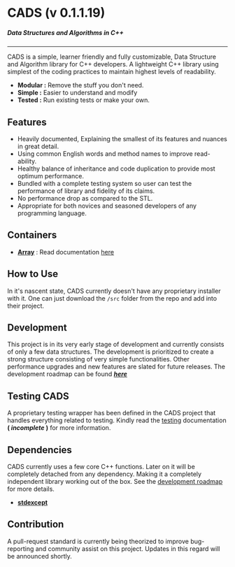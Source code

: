 # CADS (v 0.1.1.19)
##### Data Structures and Algorithms in C++
---

CADS is a simple, learner friendly and fully customizable, Data Structure and Algorithm library for C++ developers. A lightweight C++ library using simplest of the coding practices to maintain highest levels of readability.

- **Modular :** Remove the stuff you don't need.
- **Simple :** Easier to understand and modify
- **Tested :** Run existing tests or make your own.

## Features

- Heavily documented, Explaining the smallest of its features and nuances in great detail.
- Using common English words and method names to improve read-ability.
- Healthy balance of inheritance and code duplication to provide most optimum performance.
- Bundled with a complete testing system so user can test the performance of library and fidelity of its claims.
- No performance drop as compared to the STL.
- Appropriate for both novices and seasoned developers of any programming language.

## Containers
- [**Array**](src/cads/array.h) : Read documentation [here](doc/array.md)

## How to Use

In it's nascent state, CADS currently doesn't have any proprietary installer with it. One can just download the `/src` folder from the repo and add into their project.

## Development

This project is in its very early stage of development and currently consists of only a few data structures. The development is prioritized to create a strong structure consisting of very simple functionalities. Other performance upgrades and new features are slated for future releases.
The development roadmap can be found [**_here_**](https://drive.google.com/file/d/17Ft03dRXFYWrKtom0DVzPqHSylF1ATiC/view?usp=sharing)

## Testing CADS
A proprietary testing wrapper has been defined in the CADS project that handles everything related to testing.
Kindly read the [testing](...) documentation **( _incomplete_ )** for more information.

## Dependencies

CADS currently uses a few core C++ functions. Later on it will be completely detached from any dependency. Making it a completely independent library working out of the box. See the [development roadmap](https://drive.google.com/file/d/17Ft03dRXFYWrKtom0DVzPqHSylF1ATiC/view?usp=sharing) for more details.
- **[stdexcept](https://en.cppreference.com/w/cpp/header/stdexcept)**

## Contribution

A pull-request standard is currently being theorized to improve bug-reporting and community assist on this project. Updates in this regard will be announced shortly.